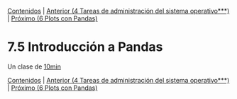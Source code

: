 [Contenidos](../Contenidos.md) \| [Anterior (4 Tareas de administración del sistema operativo***)](03_Manipulando_fechas_de_archivos.md) \| [Próximo (6 Plots con Pandas)](07_Pandas_graficos.md)

# 7.5 Introducción a Pandas

Un clase de [10min](https://pandas.pydata.org/docs/user_guide/10min.html)


[Contenidos](../Contenidos.md) \| [Anterior (4 Tareas de administración del sistema operativo***)](03_Manipulando_fechas_de_archivos.md) \| [Próximo (6 Plots con Pandas)](07_Pandas_graficos.md)

